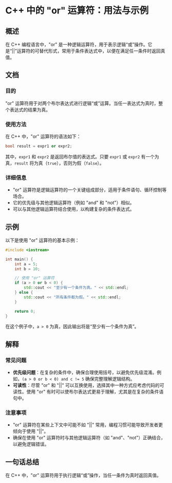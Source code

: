 <!--
Meta Description: # C++ 中的 "or" 运算符：用法与示例 ## 概述 在 C++ 编程语言中，"or" 是一种逻辑运算符，用于表示逻辑“或”操作。它是“||”运算符的可替代形式，常用于条件表达式中，以便在满足任一条件时返回真值。 ## 文档 ### 目的 "or" 运算符用于对两个布尔表达式进行逻辑“或”运算...
Meta Keywords: std, expr1, expr2, int, 运算符
-->

# C++ 中的 "or" 运算符：用法与示例

## 概述
在 C++ 编程语言中，"or" 是一种逻辑运算符，用于表示逻辑“或”操作。它是“||”运算符的可替代形式，常用于条件表达式中，以便在满足任一条件时返回真值。

## 文档
### 目的
"or" 运算符用于对两个布尔表达式进行逻辑“或”运算。当任一表达式为真时，整个表达式的结果为真。

### 使用方法
在 C++ 中，"or" 运算符的语法如下：
```cpp
bool result = expr1 or expr2;
```
其中，`expr1` 和 `expr2` 是返回布尔值的表达式。只要 `expr1` 或 `expr2` 有一个为真，`result` 将为真（`true`），否则为假（`false`）。

### 详细信息
- "or" 运算符是逻辑运算符的一个关键组成部分，适用于条件语句、循环控制等场合。
- 它的优先级与其他逻辑运算符（例如 "and" 和 "not"）相似。
- 可以与其他逻辑运算符结合使用，以构建复杂的条件表达式。

## 示例
以下是使用 "or" 运算符的基本示例：

```cpp
#include <iostream>

int main() {
    int a = 5;
    int b = 10;

    // 使用 "or" 运算符
    if (a > 0 or b < 0) {
        std::cout << "至少有一个条件为真。" << std::endl;
    } else {
        std::cout << "所有条件都为假。" << std::endl;
    }

    return 0;
}
```

在这个例子中，`a > 0` 为真，因此输出将是“至少有一个条件为真”。

## 解释
### 常见问题
- **优先级问题**：在复杂的条件中，确保合理使用括号，以避免优先级混淆。例如，`(a > 0 or b < 0) and c != 5` 确保完整理解逻辑结构。
- **可读性**：尽管 "or" 和 "||" 可以互换使用，选择其中一种方式应考虑代码的可读性。使用 "or" 有时可以使布尔表达式更易于理解，尤其是在复杂的条件语句中。

### 注意事项
- "or" 运算符在某些上下文中可能不如 "||" 常用，编程习惯可能导致开发者更倾向于使用 "||"。
- 确保在使用 "or" 运算符时与其他逻辑运算符（如 "and"、"not"）正确结合，以避免逻辑错误。

## 一句话总结
在 C++ 中，"or" 运算符用于执行逻辑“或”操作，当任一条件为真时返回真值。